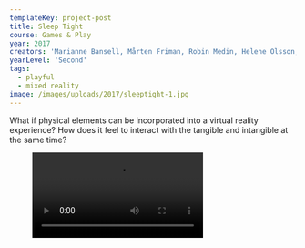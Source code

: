 ```yaml
---
templateKey: project-post
title: Sleep Tight
course: Games & Play
year: 2017
creators: 'Marianne Bansell, Mårten Friman, Robin Medin, Helene Olsson, Daniel Selleby'
yearLevel: 'Second'
tags:
  - playful
  - mixed reality
image: /images/uploads/2017/sleeptight-1.jpg
---
```


What if physical elements can be incorporated into a virtual reality experience? How does it feel to interact with the tangible and intangible at the same time?

<figure>
<video controls src="https://api.kaltura.nordu.net/p/326/sp/0/playManifest/entryId/0_kswsahtu/format/url/flavorParamId/0/video.mp4"></video>
<figcaption></figcaption>
</figure>
